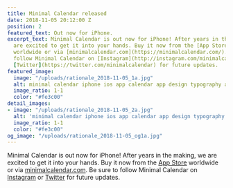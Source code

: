 ```yaml
---
title: Minimal Calendar released
date: 2018-11-05 20:12:00 Z
position: 2
featured_text: Out now for iPhone.
excerpt_text: Minimal Calendar is out now for iPhone! After years in the making, we
  are excited to get it into your hands. Buy it now from the [App Store](https://itunes.apple.com/app/minimal-calendar-minimal-cal/id1437198666)
  worldwide or via [minimalcalendar.com](https://minimalcalendar.com/). Be sure to
  follow Minimal Calendar on [Instagram](http://instagram.com/minimalcalendar) or
  [Twitter](https://twitter.com/minimalcalendar) for future updates.
featured_image:
  image: "/uploads/rationale_2018-11-05_1a.jpg"
  alt: minimal calendar iphone ios app calendar app design typography app icon
  image_ratio: 1-1
  color: "#fe3c00"
detail_images:
- image: "/uploads/rationale_2018-11-05_2a.jpg"
  alt: 'minimal calendar iphone ios app calendar app design typography '
  image_ratio: 1-1
  color: "#fe3c00"
og_image: "/uploads/rationale_2018-11-05_og1a.jpg"
---
```


Minimal Calendar is out now for iPhone! After years in the making, we are excited to get it into your hands. Buy it now from the [App Store](https://itunes.apple.com/app/minimal-calendar-minimal-cal/id1437198666) worldwide or via [minimalcalendar.com](https://minimalcalendar.com/). Be sure to follow Minimal Calendar on [Instagram](http://instagram.com/minimalcalendar) or [Twitter](https://twitter.com/minimalcalendar) for future updates.